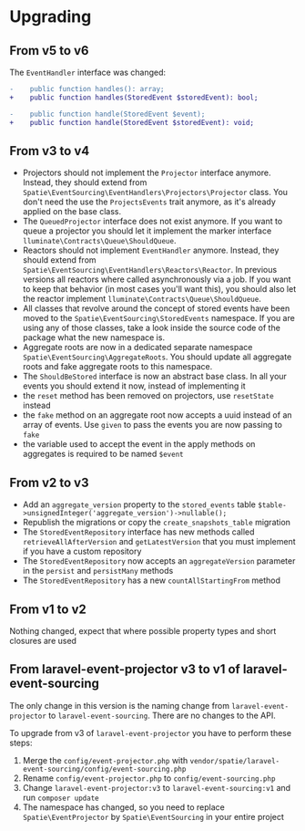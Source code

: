 # Upgrading

## From v5 to v6

The `EventHandler` interface was changed:

```diff
-    public function handles(): array;
+    public function handles(StoredEvent $storedEvent): bool;

-    public function handle(StoredEvent $event);
+    public function handle(StoredEvent $storedEvent): void;
```


## From v3 to v4

- Projectors should not implement the `Projector` interface anymore. Instead, they should extend from `Spatie\EventSourcing\EventHandlers\Projectors\Projector` class. You don't need the use the `ProjectsEvents` trait anymore, as it's already applied on the base class.
- The `QueuedProjector` interface does not exist anymore. If you want to queue a projector you should let it implement the marker interface `lluminate\Contracts\Queue\ShouldQueue`.
- Reactors should not implement `EventHandler` anymore. Instead, they should extend from `Spatie\EventSourcing\EventHandlers\Reactors\Reactor`. In previous versions all reactors where called asynchronously via a job. If you want to keep that behavior (in most cases you'll want this), you should also let the reactor implement `lluminate\Contracts\Queue\ShouldQueue`.
- All classes that revolve around the concept of stored events have been moved to the `Spatie\EventSourcing\StoredEvents` namespace. If you are using any of those classes, take a look inside the source code of the package what the new namespace is.
- Aggregate roots are now in a dedicated separate namespace `Spatie\EventSourcing\AggregateRoots`. You should update all aggregate roots and fake aggregate roots to this namespace.
- The `ShouldBeStored` interface is now an abstract base class. In all your events you should extend it now, instead of implementing it
- the `reset` method has been removed on projectors, use `resetState` instead
- the `fake` method on an aggregate root now accepts a uuid instead of an array of events. Use `given` to pass the events you are now passing to `fake`
- the variable used to accept the event in the apply methods on aggregates is required to be named `$event`

## From v2 to v3

- Add an `aggregate_version` property to the `stored_events` table `$table->unsignedInteger('aggregate_version')->nullable();`
- Republish the migrations or copy the `create_snapshots_table` migration
- The `StoredEventRepository` interface has new methods called `retrieveAllAfterVersion` and `getLatestVersion` that you must implement if you have a custom repository
- The `StoredEventRepository` now accepts an `aggregateVersion` parameter in the `persist` and `persistMany` methods
- The `StoredEventRepository` has a new `countAllStartingFrom` method

## From v1 to v2

Nothing changed, expect that where possible property types and short closures are used

## From laravel-event-projector v3 to v1 of laravel-event-sourcing

The only change in this version is the naming change from `laravel-event-projector` to `laravel-event-sourcing`. There are no changes to the API.

To upgrade from v3 of `laravel-event-projector` you have to perform these steps:
1. Merge the `config/event-projector.php` with `vendor/spatie/laravel-event-sourcing/config/event-sourcing.php` 
2. Rename `config/event-projector.php` to `config/event-sourcing.php`
3. Change `laravel-event-projector:v3` to `laravel-event-sourcing:v1` and run `composer update`
4. The namespace has changed, so you need to replace `Spatie\EventProjector` by `Spatie\EventSourcing` in your entire project

